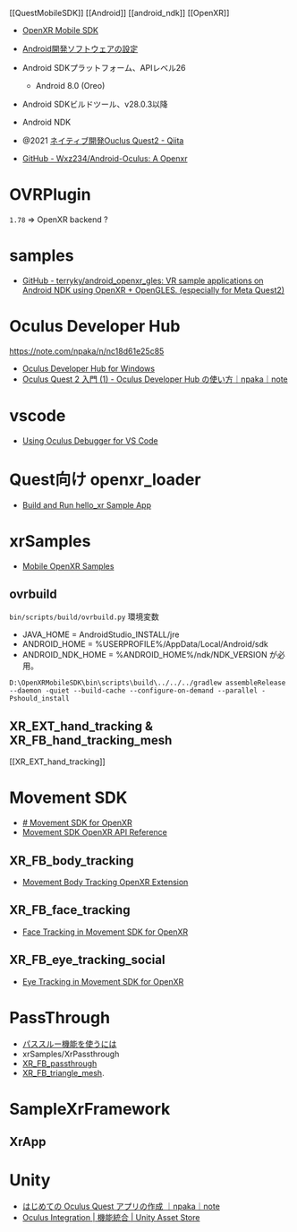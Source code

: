 [[QuestMobileSDK]]
[[Android]]
[[android_ndk]]
[[OpenXR]]

- [OpenXR Mobile SDK](https://developer.oculus.com/documentation/native/android/mobile-intro/)

- [Android開発ソフトウェアの設定](https://developer.oculus.com/documentation/native/android/mobile-studio-setup-android/)

- Android SDKプラットフォーム、APIレベル26
	- Android 8.0 (Oreo)
- Android SDKビルドツール、v28.0.3以降
- Android NDK

- @2021 [ネイティブ開発Ouclus Quest2 - Qiita](https://qiita.com/tkymt/items/f40d201c42a88da23824)

- [GitHub - Wxz234/Android-Oculus: A Openxr](https://github.com/Wxz234/Android-Oculus)

# OVRPlugin
`1.78` => OpenXR backend ?

# samples
- [GitHub - terryky/android_openxr_gles: VR sample applications on Android NDK using OpenXR + OpenGLES. (especially for Meta Quest2)](https://github.com/terryky/android_openxr_gles)

# Oculus Developer Hub
https://note.com/npaka/n/nc18d61e25c85
- [Oculus Developer Hub for Windows](https://developer.oculus.com/downloads/package/oculus-developer-hub-win/)
- [Oculus Quest 2 入門 (1) - Oculus Developer Hub の使い方｜npaka｜note](https://note.com/npaka/n/nc18d61e25c85)

# vscode
- [Using Oculus Debugger for VS Code](https://developer.oculus.com/documentation/native/android/ts-oculus-debugger/)

# Quest向け openxr_loader
- [Build and Run hello_xr Sample App](https://developer.oculus.com/documentation/native/android/mobile-build-run-hello-xr-app/)

# xrSamples
- [Mobile OpenXR Samples](https://developer.oculus.com/documentation/native/android/mobile-openxr-sample/)

## ovrbuild
`bin/scripts/build/ovrbuild.py`
環境変数
- JAVA_HOME = AndroidStudio_INSTALL/jre
- ANDROID_HOME = %USERPROFILE%/AppData/Local/Android/sdk
- ANDROID_NDK_HOME = %ANDROID_HOME%/ndk/NDK_VERSION
が必用。

`D:\OpenXRMobileSDK\bin\scripts\build\../../../gradlew assembleRelease --daemon -quiet --build-cache --configure-on-demand --parallel -Pshould_install`

## XR_EXT_hand_tracking & XR_FB_hand_tracking_mesh
[[XR_EXT_hand_tracking]]

# Movement SDK
- [# Movement SDK for OpenXR](https://developer.oculus.com/documentation/native/android/move-overview/)
- [Movement SDK OpenXR API Reference](https://developer.oculus.com/documentation/native/android/move-ref-api/)

## XR_FB_body_tracking
- [Movement Body Tracking OpenXR Extension](https://developer.oculus.com/documentation/native/android/move-body-tracking/)

## XR_FB_face_tracking
- [Face Tracking in Movement SDK for OpenXR](https://developer.oculus.com/documentation/native/android/move-face-tracking/)

## XR_FB_eye_tracking_social
- [Eye Tracking in Movement SDK for OpenXR](https://developer.oculus.com/documentation/native/android/move-eye-tracking/)

# PassThrough
- [パススルー機能を使うには](https://framesynthesis.jp/tech/unity/oculusquest/#%E3%83%91%E3%82%B9%E3%82%B9%E3%83%AB%E3%83%BC%E6%A9%9F%E8%83%BD%E3%82%92%E4%BD%BF%E3%81%86%E3%81%AB%E3%81%AF)
- xrSamples/XrPassthrough
- [XR_FB_passthrough](https://www.oculus.com/lynx/?u=https%3A%2F%2Fregistry.khronos.org%2FOpenXR%2Fspecs%2F1.0%2Fhtml%2Fxrspec.html%23XR_FB_passthrough&e=AT2UPomIZ9jR7kOdzmMWnGa_G0B-j_Wc6QXVBwNoPRG85qJJ1YKV9kYP1IXaRsRfJgGbEWLpqdVusNU7_-X9tTCbSLGeFpBYwTm1MLD8qCV2xvIrqDNqqBEyoJaMqtPRZSjAxsITjSnDCmk5wA6i9IWoJmPSievmJrOYqw) 
- [XR_FB_triangle_mesh](https://www.oculus.com/lynx/?u=https%3A%2F%2Fregistry.khronos.org%2FOpenXR%2Fspecs%2F1.0%2Fhtml%2Fxrspec.html%23XR_FB_triangle_mesh&e=AT2UPomIZ9jR7kOdzmMWnGa_G0B-j_Wc6QXVBwNoPRG85qJJ1YKV9kYP1IXaRsRfJgGbEWLpqdVusNU7_-X9tTCbSLGeFpBYwTm1MLD8qCV2xvIrqDNqqBEyoJaMqtPRZSjAxsITjSnDCmk5wA6i9IWoJmPSievmJrOYqw).


# SampleXrFramework
## XrApp


# Unity
- [はじめての Oculus Quest アプリの作成 ｜npaka｜note](https://note.com/npaka/n/n749a134d0c11)
- [Oculus Integration | 機能統合 | Unity Asset Store](https://assetstore.unity.com/packages/tools/integration/oculus-integration-82022)
